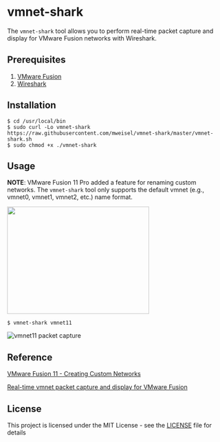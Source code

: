 # vmnet-shark

The ```vmnet-shark``` tool allows you to perform real-time packet capture and display for VMware Fusion networks with Wireshark.

## Prerequisites

  1. [VMware Fusion](https://www.vmware.com/products/fusion.html)
  2. [Wireshark](https://www.wireshark.org)

## Installation

```console
$ cd /usr/local/bin
$ sudo curl -Lo vmnet-shark https://raw.githubusercontent.com/mweisel/vmnet-shark/master/vmnet-shark.sh
$ sudo chmod +x ./vmnet-shark
```

## Usage

**NOTE**: VMware Fusion 11 Pro added a feature for renaming custom networks. The ```vmnet-shark``` tool only supports the default vmnet (e.g., vmnet0, vmnet1, vmnet2, etc.) name format.

<img src="https://res.cloudinary.com/binarynature/image/upload/v1552871719/top-triple-ioxrv-vmnet11_yfhh7n.png" width="330" height="250">


```console
$ vmnet-shark vmnet11
```


![vmnet11 packet capture](https://res.cloudinary.com/binarynature/image/upload/v1552867714/cap-triple-ioxrv-vmnet11_lzsdht.png)

## Reference

[VMware Fusion 11 - Creating Custom Networks](https://docs.vmware.com/en/VMware-Fusion/11/com.vmware.fusion.using.doc/GUID-C5837B81-9509-4F1B-9572-0EC0CFA87563.html)

[Real-time vmnet packet capture and display for VMware Fusion](https://binarynature.blogspot.com/2015/05/real-time-vmnet-packet-capture-display-vmware-fusion.html)

## License

This project is licensed under the MIT License - see the [LICENSE](LICENSE) file for details
